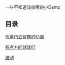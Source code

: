 一些不知道该放哪的小Demo

## 目录

[仿腾讯云官网的动画](https://snailsword.github.io/biubiu/banner/index.html)

[有点方的球球们](https://snailsword.github.io/biubiu/weekly/week1/index.html)

[波动](https://snailsword.github.io/biubiu/weekly/week2/index.html)
